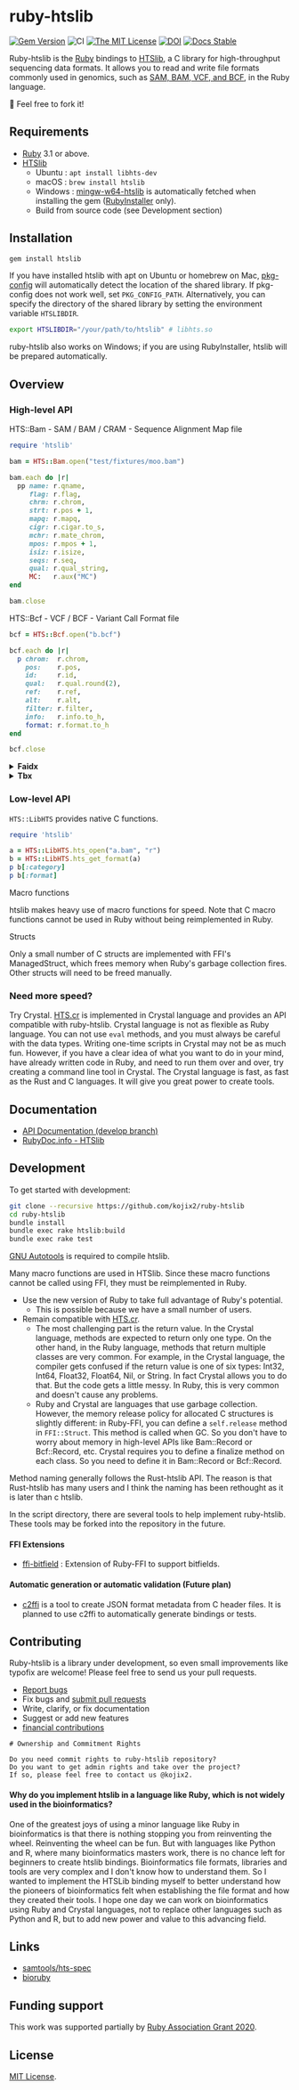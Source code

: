 # ruby-htslib

[![Gem Version](https://badge.fury.io/rb/htslib.svg)](https://badge.fury.io/rb/htslib)
![CI](https://github.com/kojix2/ruby-htslib/workflows/CI/badge.svg)
[![The MIT License](https://img.shields.io/badge/license-MIT-blue.svg)](LICENSE.txt)
[![DOI](https://zenodo.org/badge/247078205.svg)](https://zenodo.org/badge/latestdoi/247078205)
[![Docs Stable](https://img.shields.io/badge/docs-stable-blue.svg)](https://rubydoc.info/gems/htslib)

Ruby-htslib is the [Ruby](https://www.ruby-lang.org) bindings to [HTSlib](https://github.com/samtools/htslib), a C library for high-throughput sequencing data formats. It allows you to read and write file formats commonly used in genomics, such as [SAM, BAM, VCF, and BCF](http://samtools.github.io/hts-specs/), in the Ruby language.

:apple: Feel free to fork it! 

## Requirements

* [Ruby](https://github.com/ruby/ruby) 3.1 or above.
* [HTSlib](https://github.com/samtools/htslib)
  * Ubuntu : `apt install libhts-dev`
  * macOS : `brew install htslib`
  * Windows : [mingw-w64-htslib](https://packages.msys2.org/base/mingw-w64-htslib) is automatically fetched when installing the gem ([RubyInstaller](https://rubyinstaller.org) only).
  * Build from source code (see Development section)

## Installation

```sh
gem install htslib
```

If you have installed htslib with apt on Ubuntu or homebrew on Mac, [pkg-config](https://github.com/ruby-gnome/pkg-config) 
will automatically detect the location of the shared library. If pkg-config does not work well, set `PKG_CONFIG_PATH`.
Alternatively, you can specify the directory of the shared library by setting the environment variable `HTSLIBDIR`.

```sh
export HTSLIBDIR="/your/path/to/htslib" # libhts.so
```

ruby-htslib also works on Windows; if you are using RubyInstaller, htslib will be prepared automatically.

## Overview

### High-level API

HTS::Bam - SAM / BAM / CRAM - Sequence Alignment Map file

```ruby
require 'htslib'

bam = HTS::Bam.open("test/fixtures/moo.bam")

bam.each do |r|
  pp name: r.qname,
     flag: r.flag,
     chrm: r.chrom,
     strt: r.pos + 1,
     mapq: r.mapq,
     cigr: r.cigar.to_s,
     mchr: r.mate_chrom,
     mpos: r.mpos + 1,
     isiz: r.isize,
     seqs: r.seq,
     qual: r.qual_string,
     MC:   r.aux("MC")
end

bam.close
```

HTS::Bcf - VCF / BCF - Variant Call Format file

```ruby
bcf = HTS::Bcf.open("b.bcf")

bcf.each do |r|
  p chrom:  r.chrom,
    pos:    r.pos,
    id:     r.id,
    qual:   r.qual.round(2),
    ref:    r.ref,
    alt:    r.alt,
    filter: r.filter,
    info:   r.info.to_h,
    format: r.format.to_h
end

bcf.close
```

<details>
<summary><b>Faidx</b></summary>

```ruby
fa = HTS::Faidx.open("c.fa")

fa.fetch("chr1:1-10")

fa.close
```

</details>

<details>
<summary><b>Tbx</b></summary>

```ruby

```

</details>

### Low-level API

`HTS::LibHTS` provides native C functions.

```ruby
require 'htslib'

a = HTS::LibHTS.hts_open("a.bam", "r")
b = HTS::LibHTS.hts_get_format(a)
p b[:category]
p b[:format]
```

Macro functions

htslib makes heavy use of macro functions for speed. Note that C macro functions cannot be used in Ruby without being reimplemented in Ruby.

Structs

Only a small number of C structs are implemented with FFI's ManagedStruct, which frees memory when Ruby's garbage collection fires. Other structs will need to be freed manually.

### Need more speed?

Try Crystal. [HTS.cr](https://github.com/bio-cr/hts.cr) is implemented in Crystal language and provides an API compatible with ruby-htslib. Crystal language is not as flexible as Ruby language. You can not use `eval` methods, and you must always be careful with the data types. Writing one-time scripts in Crystal may not be as much fun. However, if you have a clear idea of what you want to do in your mind, have already written code in Ruby, and need to run them over and over, try creating a command line tool in Crystal.  The Crystal language is fast, as fast as the Rust and C languages. It will give you great power to create tools.

## Documentation

* [API Documentation (develop branch)](https://kojix2.github.io/ruby-htslib/)
* [RubyDoc.info - HTSlib](https://rdoc.info/gems/htslib)

## Development

To get started with development:

```sh
git clone --recursive https://github.com/kojix2/ruby-htslib
cd ruby-htslib
bundle install
bundle exec rake htslib:build
bundle exec rake test
```

[GNU Autotools](https://en.wikipedia.org/wiki/GNU_Autotools) is required to compile htslib.

Many macro functions are used in HTSlib. Since these macro functions cannot be called using FFI, they must be reimplemented in Ruby.

* Use the new version of Ruby to take full advantage of Ruby's potential.
  * This is possible because we have a small number of users.
* Remain compatible with [HTS.cr](https://github.com/bio-cr/hts.cr).
  * The most challenging part is the return value. In the Crystal language, methods are expected to return only one type. On the other hand, in the Ruby language, methods that return multiple classes are very common. For example, in the Crystal language, the compiler gets confused if the return value is one of six types: Int32, Int64, Float32, Float64, Nil, or String. In fact Crystal allows you to do that. But the code gets a little messy. In Ruby, this is very common and doesn't cause any problems.
  * Ruby and Crystal are languages that use garbage collection. However, the memory release policy for allocated C structures is slightly different: in Ruby-FFI, you can define a `self.release` method in `FFI::Struct`. This method is called when GC. So you don't have to worry about memory in high-level APIs like Bam::Record or Bcf::Record, etc. Crystal requires you to define a finalize method on each class. So you need to define it in Bam::Record or Bcf::Record.

Method naming generally follows the Rust-htslib API. The reason is that Rust-htslib has many users and I think the naming has been rethought as it is later than c htslib.

In the script directory, there are several tools to help implement ruby-htslib. These tools may be forked into the repository in the future.

#### FFI Extensions

* [ffi-bitfield](https://github.com/kojix2/ffi-bitfield) : Extension of Ruby-FFI to support bitfields.

#### Automatic generation or automatic validation (Future plan)

* [c2ffi](https://github.com/rpav/c2ffi) is a tool to create JSON format metadata from C header files. It is planned to use c2ffi to automatically generate bindings or tests.

## Contributing

Ruby-htslib is a library under development, so even small improvements like typofix are welcome! Please feel free to send us your pull requests.

* [Report bugs](https://github.com/kojix2/ruby-htslib/issues)
* Fix bugs and [submit pull requests](https://github.com/kojix2/ruby-htslib/pulls)
* Write, clarify, or fix documentation
* Suggest or add new features
* [financial contributions](https://github.com/sponsors/kojix2)


```
# Ownership and Commitment Rights

Do you need commit rights to ruby-htslib repository?
Do you want to get admin rights and take over the project?
If so, please feel free to contact us @kojix2.
```

#### Why do you implement htslib in a language like Ruby, which is not widely used in the bioinformatics?

One of the greatest joys of using a minor language like Ruby in bioinformatics is that there is nothing stopping you from reinventing the wheel. Reinventing the wheel can be fun. But with languages like Python and R, where many bioinformatics masters work, there is no chance left for beginners to create htslib bindings. Bioinformatics file formats, libraries and tools are very complex and I don't know how to understand them. So I wanted to implement the HTSLib binding myself to better understand how the pioneers of bioinformatics felt when establishing the file format and how they created their tools. I hope one day we can work on bioinformatics using Ruby and Crystal languages, not to replace other languages such as Python and R, but to add new power and value to this advancing field.

## Links

* [samtools/hts-spec](https://github.com/samtools/hts-specs)
* [bioruby](https://github.com/bioruby/bioruby)

## Funding support

This work was supported partially by [Ruby Association Grant 2020](https://www.ruby.or.jp/en/news/20201022).

## License

[MIT License](https://opensource.org/licenses/MIT).
